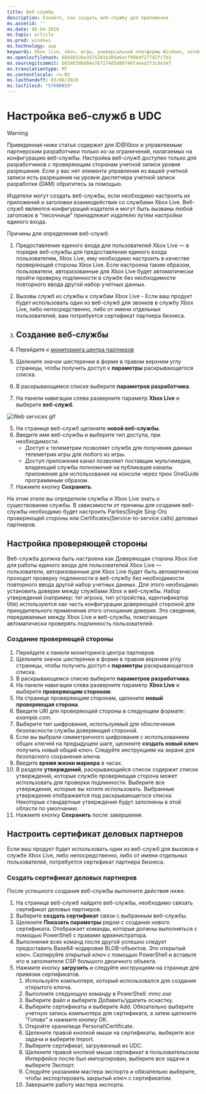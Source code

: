 ```yaml
---
title: Веб-службы
description: Узнайте, как создать веб-службу для приложения
ms.assetid: ''
ms.date: 06-04-2018
ms.topic: article
ms.prod: windows
ms.technology: uwp
keywords: Xbox live, xbox, игры, универсальной платформы Windows, windows 10, xbox, один, веб-служб
ms.openlocfilehash: 66668336e3575201b305e6ecf09b4f277d2fc7b3
ms.sourcegitcommit: b034650b684a767274d5d88746faeea373c8e34f
ms.translationtype: MT
ms.contentlocale: ru-RU
ms.lasthandoff: 03/06/2019
ms.locfileid: "57600019"
---
```

# <a name="set-up-web-services-in-udc"></a>Настройка веб-служб в UDC

> [!WARNING]
> Приведенная ниже статья содержит для ID@Xbox и управляемым партнерским разработчики только из-за ограничений, налагаемых на конфигурацию веб-службы. Настройка веб-служб доступен только для разработчиков с проверяющим сторонам учетной записи уровня разрешения. Если у вас нет элемента управления из вашей учетной записи есть разрешения на уровне диспетчера учетной записи разработки (DAM) обратитесь за помощью.

Издатели могут создать веб-службы, если необходимо настроить их приложений и заголовки взаимодействия со службами Xbox Live. Веб-служб являются конфигураций издателя и могут быть вызваны любой заголовок в "песочнице" принадлежит издателю путем настройки единого входа.

Причины для определения веб-служб:

1. Предоставление единого входа для пользователей Xbox Live — в порядке веб-службы для предоставления единого входа пользователям, Xbox Live, ему необходимо настроить в качестве проверяющей стороны Xbox Live. Если настроена таким образом, пользователи, авторизованные для Xbox Live будет автоматически пройти проверку подлинности в службе без необходимости повторного ввода другой набор учетных данных.
2. Вызовы служб из службы к службам Xbox Live - Если ваш продукт будет использовать один из веб-служб для звонков в службу Xbox Live, либо непосредственно, либо от имени отдельных пользователей, вам потребуется сертификат партнера бизнеса.

1. ## <a name="create-a-web-service"></a>Создание веб-службы

1. Перейдите к [мониторинга центра партнеров](https://partner.microsoft.com/dashboard/windows/overview)  
2. Щелкните значок шестеренки в форме в правом верхнем углу страницы, чтобы получить доступ к **параметры** раскрывающегося списка.
3. В раскрывающемся списке выберите **параметров разработчика**.
4. На панели навигации слева разверните параметр **Xbox Live** и выберите **веб-служб**.

![Web services gif ](../../images/dev-center/web-services/web-services.gif)

5. На странице веб-служб щелкните **новой веб-службы**.
6. Введите имя веб-службы и выберите тип доступа, при необходимости.  
    * Доступ к телеметрии позволяет службе для получения данных телеметрии игры для любого из игры.
    * Доступ приложения канал позволяет поставщик мультимедиа, владеющий службы полномочия на публикация каналы приложения для использования на консоли через трюк OneGuide программным образом.
7. Нажмите кнопку **Сохранить**.

На этом этапе вы определили службы и Xbox Live знать о существовании службы. В зависимости от причины для создания веб-службы необходимо будет настроить Parties(Single Sing-On) проверяющей стороны или Certificates(Service-to-service calls) деловых партнеров.  

## <a name="configure-relying-party"></a>Настройка проверяющей стороны

Веб-служба должна быть настроена как Доверяющая сторона Xbox live для работы единого входа для пользователей Xbox Live — пользователи, авторизованные для Xbox Live будет быть автоматически проходит проверку подлинности в веб-службу без необходимости повторного ввода другой набор учетных данных. Для этого необходимо установить доверие между службами Xbox и веб-службы. Набор утверждений (например: тег игрока, тип устройства, идентификатор title) используются как часть конфигурации доверяющей стороной для принудительного применения этого отношения доверия. Это сведения, передаваемые между Xbox Live и веб-службы, помогающие автоматически проверять подлинность пользователей.

### <a name="create-a-relying-party"></a>Создание проверяющей стороны

1. Перейдите к панели мониторинга центра партнеров  
2. Щелкните значок шестеренки в форме в правом верхнем углу страницы, чтобы получить доступ к **параметры** раскрывающегося списка.
3. В раскрывающемся списке выберите **параметров разработчика**.
4. На панели навигации слева разверните параметр **Xbox Live** и выберите **проверяющим сторонам**.
5. На странице проверяющим сторонам, щелкните **новый проверяющая сторона**.
6. Введите URI для проверяющей стороны в следующем формате: *example.com*.
7. Выберите тип шифрования, используемый для обеспечения безопасности службы доверяющей стороной.
8. Если вы выбрали симметричного шифрования с использованием общих ключей на предыдущем шаге, щелкните **создать новый ключ** получить новый общий ключ. Следуйте инструкциям на экране для безопасного сохранения ключа.
9. Введите **время жизни маркера** в часах.
10. В разделе **утверждений**, раскрывающийся список содержит список утверждений, которые службе проверяющая сторона может использовать для проверки подлинности. Выберите все утверждения, которые вы хотите использовать. Выбранные утверждения отображается под раскрывающегося списка. Некоторые стандартные утверждения будут заполнены в этой области по умолчанию.
11. Нажмите кнопку **Сохранить** после завершения.  

## <a name="configure-a-business-partner-certificate"></a>Настроить сертификат деловых партнеров

Если ваш продукт будет использовать один из веб-служб для вызовов к службе Xbox Live, либо непосредственно, либо от имени отдельных пользователей, потребуется сертификат партнера бизнеса.

### <a name="generate-a-business-partner-certificate"></a>Создать сертификат деловых партнеров

После успешного создания веб-службы выполните действия ниже.  

1. На странице веб-служб найдите веб-службы, необходимо связать сертификат деловых партнеров.
2. Выберите **создать сертификат** связи с выбранным веб-службы.
3. Щелкните **Показать параметры** рядом с создания нового сертификата. Отображает команды, которые должны выполняться с помощью PowerShell с правами администратора.
4. Выполнения всех команд после другой успешно следует предоставить Base64-кодировке BLOB-объектов. Это открытый ключ. Скопируйте открытый ключ с помощью PowerShell и вставьте его в заполнителе CSP большого двоичного объекта.
5. Нажмите кнопку **загрузить** и следуйте инструкциям на странице для привязки сертификатов.
    1. Используйте компьютере, который использовался для создания открытого ключа.
    2. Выполните следующую команду в PowerShell: *mmc.exe*
    3. Выберите файл и выберите Добавить/удалить оснастку.
    4. Выберите сертификаты и выберите Add. Обязательно выберите учетную запись компьютера для сертификата, а затем щелкните "Готово" и нажмите кнопку ОК.
    5. Откройте хранилище Personal\Certificate.
    6. Щелкните правой кнопкой мыши на сертификаты, выберите все задачи и выберите Import.
    7. Выберите сертификат, загруженный из UDC.
    8. Щелкните правой кнопкой мыши сертификат в пользовательском Интерфейсе после был импортирован, выберите все задачи и выберите Экспорт.
    9. Следуйте указаниям мастера экспорта и обязательно выберите, чтобы экспортировать закрытый ключ с сертификатом.
    10. Завершите работу мастера экспорта.